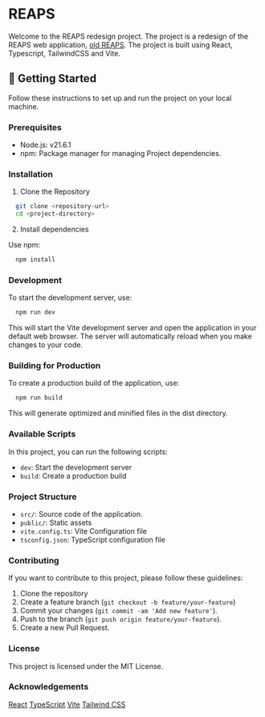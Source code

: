 # REAPS

Welcome to the REAPS redesign project. The project is a redesign of the REAPS web application, [old REAPS](www.reaps.com.ng). The project is built using React, Typescript, TailwindCSS and Vite.

## 🚀 Getting Started
Follow these instructions to set up and run the project on your local machine.

### Prerequisites

- Node.js: v21.6.1
- npm: Package manager for managing Project dependencies.

### Installation

1. Clone the Repository
``` bash
  git clone <repository-url>
  cd <project-directory>
```

2. Install dependencies

Use npm:
``` bash
  npm install
```

### Development

To start the development server, use:

``` bash
  npm run dev
```

This will start the Vite development server and open the application in your default web browser. The server will automatically reload when you make changes to your code.

### Building for Production

To create a production build of the application, use:

``` bash
  npm run build
```

This will generate optimized and minified files in the dist directory.


### Available Scripts

In this project, you can run the following scripts:

- `dev`: Start the development server
- `build`: Create a production build

### Project Structure

- `src/`: Source code of the application.
- `public/`: Static assets
- `vite.config.ts`: Vite Configuration file
- `tsconfig.json`: TypeScript configuration file

### Contributing

If you want to contribute to this project, please follow these guidelines:

1. Clone the repository
2. Create a feature branch (`git checkout -b feature/your-feature`)
3. Commit your changes  (`git commit -am 'Add new feature'`).
4. Push to the branch (`git push origin feature/your-feature`).
5. Create a new Pull Request.

### License
This project is licensed under the MIT License.

### Acknowledgements
[React](https://react.dev/)
[TypeScript](https://www.typescriptlang.org/)
[Vite](https://vitejs.dev/)
[Tailwind CSS](https://tailwindcss.com/)


